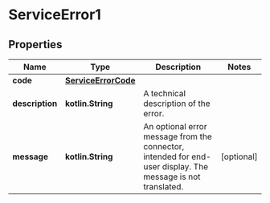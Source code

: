 
# ServiceError1

## Properties
Name | Type | Description | Notes
------------ | ------------- | ------------- | -------------
**code** | [**ServiceErrorCode**](ServiceErrorCode.md) |  | 
**description** | **kotlin.String** | A technical description of the error. | 
**message** | **kotlin.String** | An optional error message from the connector, intended for end-user display. The message is not translated.  |  [optional]



